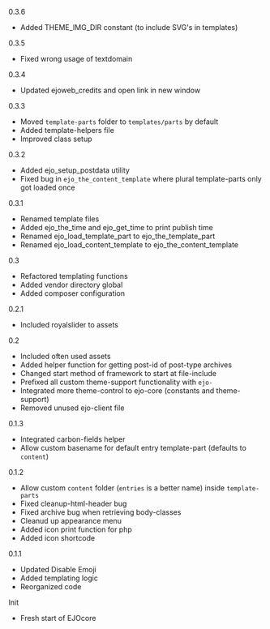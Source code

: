 0.3.6
- Added THEME_IMG_DIR constant (to include SVG's in templates)

0.3.5
- Fixed wrong usage of textdomain

0.3.4
- Updated ejoweb_credits and open link in new window

0.3.3
- Moved `template-parts` folder to `templates/parts` by default
- Added template-helpers file
- Improved class setup

0.3.2
- Added ejo_setup_postdata utility
- Fixed bug in `ejo_the_content_template` where plural template-parts only got loaded once

0.3.1
- Renamed template files
- Added ejo_the_time and ejo_get_time to print publish time
- Renamed ejo_load_template_part to ejo_the_template_part
- Renamed ejo_load_content_template to ejo_the_content_template

0.3
- Refactored templating functions
- Added vendor directory global
- Added composer configuration

0.2.1
- Included royalslider to assets

0.2
- Included often used assets
- Added helper function for getting post-id of post-type archives
- Changed start method of framework to start at file-include
- Prefixed all custom theme-support functionality with `ejo-`
- Integrated more theme-control to ejo-core (constants and theme-support)
- Removed unused ejo-client file

0.1.3
- Integrated carbon-fields helper
- Allow custom basename for default entry template-part (defaults to `content`)

0.1.2
- Allow custom `content` folder (`entries` is a better name) inside `template-parts`
- Fixed cleanup-html-header bug
- Fixed archive bug when retrieving body-classes
- Cleanud up appearance menu
- Added icon print function for php
- Added icon shortcode

0.1.1
- Updated Disable Emoji
- Added templating logic
- Reorganized code

Init
- Fresh start of EJOcore